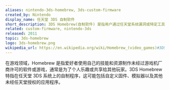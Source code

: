 ```yaml
---
aliases: nintendo-3ds-homebrew, 3ds-custom-firmware
created_by: Nintendo
display_name: 任天堂 3DS 自制软件
short_description: 3DS Homebrew(自制软件) 是指用户通过任天堂系统漏洞或特定工具运行的自制软件
related: custom-firmware, nintendo-3ds
released: 2011
topic: 3ds-homebrew
logo: 3ds-homebrew.png
wikipedia_url: https://en.wikipedia.org/wiki/Homebrew_(video_games)#3DS
---
```

在游戏领域，Homebrew 是指爱好者使用自己的技能和资源制作未经过游戏机厂商许可的软件或游戏，通常是为了个人乐趣或共享给其他玩家。3DS Homebrew 特指在任天堂 3DS 系统上的自制程序，这可能包括自定义固件、模拟器以及其他未经任天堂授权的应用程序。